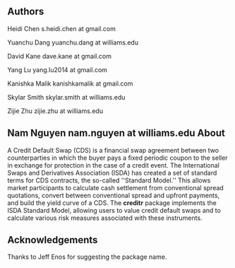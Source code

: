 Authors
--------------------------------------------------------
Heidi Chen 
s.heidi.chen at gmail.com

Yuanchu Dang
yuanchu.dang at williams.edu

David Kane
dave.kane at gmail.com

Yang Lu 
yang.lu2014 at gmail.com

Kanishka Malik
kanishkamalik at gmail.com

Skylar Smith
skylar.smith at williams.edu

Zijie Zhu
zijie.zhu at williams.edu

Nam Nguyen
nam.nguyen at williams.edu
About
--------------------------------------------------------
A Credit Default Swap (CDS) is a financial swap agreement between two
counterparties in which the buyer pays a fixed periodic coupon to the
seller in exchange for protection in the case of a credit event. The
International Swaps and Derivatives Association (ISDA) has created a
set of standard terms for CDS contracts, the so-called ''Standard
Model.'' This allows market participants to calculate cash settlement
from conventional spread quotations, convert between conventional
spread and upfront payments, and build the yield curve of a CDS. The
**creditr** package implements the ISDA Standard Model, allowing users to
value credit default swaps and to calculate various risk measures
associated with these instruments.

Acknowledgements
--------------------------------------------------------
Thanks to Jeff Enos for suggesting the package name.
